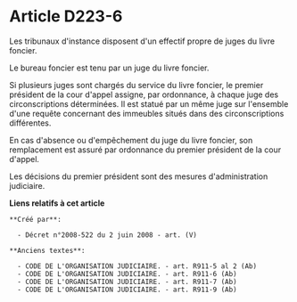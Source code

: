 # Article D223-6

Les tribunaux d'instance disposent d'un effectif propre de juges du livre foncier.

Le bureau foncier est tenu par un juge du livre foncier.

Si plusieurs juges sont chargés du service du livre foncier, le premier président de la cour d'appel assigne, par ordonnance,
à chaque juge des circonscriptions déterminées. Il est statué par un même juge sur l'ensemble d'une requête concernant des
immeubles situés dans des circonscriptions différentes.

En cas d'absence ou d'empêchement du juge du livre foncier, son remplacement est assuré par ordonnance du premier président
de la cour d'appel.

Les décisions du premier président sont des mesures d'administration judiciaire.

**Liens relatifs à cet article**

	**Créé par**:

	  - Décret n°2008-522 du 2 juin 2008 - art. (V)

	**Anciens textes**:

	  - CODE DE L'ORGANISATION JUDICIAIRE. - art. R911-5 al 2 (Ab)
	  - CODE DE L'ORGANISATION JUDICIAIRE. - art. R911-6 (Ab)
	  - CODE DE L'ORGANISATION JUDICIAIRE. - art. R911-7 (Ab)
	  - CODE DE L'ORGANISATION JUDICIAIRE. - art. R911-9 (Ab)
